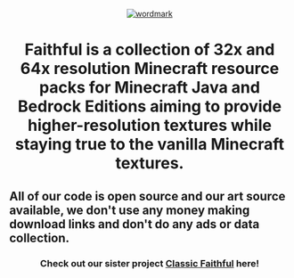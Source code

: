 <p align="center">
  <a href="https://www.faithfulpack.net/" target="_blank">
    <img src="https://cdn.discordapp.com/attachments/773989840286777345/954844398296899695/faithful_plain_border.png" alt="wordmark">
  </a>
</p>

<h1 align="center">
  Faithful is a collection of 32x and 64x resolution Minecraft resource packs for Minecraft Java and Bedrock Editions aiming to provide higher-resolution textures while staying true to the vanilla Minecraft textures.</h1>
<h2>
  All of our code is open source and our art source available, we don't use any money making download links and don't do any ads or data collection.
</h1>

<h3 align="center">
  Check out our sister project <a href="https://github.com/ClassicFaithful">Classic Faithful</a> here!
</h3>
